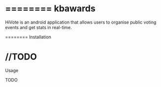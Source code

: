 ========
 kbawards
========

HiVote is an android application that allows users to organise public voting events and get stats in real-time.

========
 Installation

//TODO
========
 Usage

TODO
